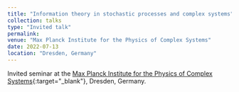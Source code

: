 ```yaml
---
title: "Information theory in stochastic processes and complex systems"
collection: talks
type: "Invited talk"
permalink:
venue: "Max Planck Institute for the Physics of Complex Systems"
date: 2022-07-13
location: "Dresden, Germany"
---
```


Invited seminar at the [Max Planck Institute for the Physics of Complex Systems](https://www.pks.mpg.de/){:target="_blank"}<!--_-->, Dresden, Germany.
